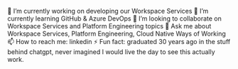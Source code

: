 🔭 I’m currently working on developing our Workspace Services
🌱 I’m currently learning GitHub & Azure DevOps
👯 I’m looking to collaborate on Workspace Services and Platform Engineering topics
💬 Ask me about Workspace Services, Platform Engineering, Cloud Native Ways of Working
📫 How to reach me: linkedin
⚡ Fun fact: graduated 30 years ago in the stuff behind chatgpt, never imagined I would live the day to see this actually work.
